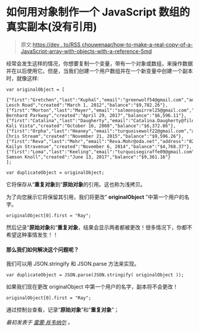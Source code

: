 # 如何用对象制作一个 JavaScript 数组的真实副本(没有引用)

> 原文:[https://dev . to/RSS chouwenaar/how-to-make-a-real-copy-of-a-JavaScript-array-with-objects-with-a-reference-5md](https://dev.to/rsschouwenaar/how-to-make-a-real-copy-of-a-javascript-array-with-objects-without-a-reference-5md)

经常会发生这样的情况，你想要复制一个变量，带有一个对象或数组，来操作数据并在以后使用它。但是，当我们创建一个用户数组并在一个新变量中创建一个副本时，就像这样:

```
var originalObject = [
  {"first":"Gretchen","last":"Kuphal","email":"greenwolf54@gmail.com","address":"416 Lesch Road","created":"March 1, 2012","balance":"$9,782.26"},
{"first":"Morton","last":"Mayer","email":"salmonsquirrel25@gmail.com","address":"1602 Bernhard Parkway","created":"April 29, 2017","balance":"$6,596.11"},
{"first":"Catalina","last":"Daugherty","email":"Catalina.Daugherty@filomena.name","address":"11893 Kali Vista","created":"October 16, 2008","balance":"$6,372.86"},
{"first":"Orpha","last":"Heaney","email":"turquoisewolf22@gmail.com","address":"8090 Chris Stream","created":"November 21, 2015","balance":"$9,596.26"},
{"first":"Reva","last":"Mohr","email":"Reva.Mohr@oda.net","address":"0291 Kailyn Stravenue","created":"November 6, 2014","balance":"$4,768.37"},
{"first":"Loma","last":"Keeling","email":"turquoisegiraffe09@gmail.com","address":"84460 Samson Knoll","created":"June 13, 2017","balance":"$9,361.16"}
];

var duplicateObject = originalObject; 
```

它将保存从“**重复对象**到“**原始对象**的引用。这也称为浅拷贝。

为了向您展示它将保留其引用，我们将更改“ **originalObject** ”中第一个用户的名字。

```
originalObject[0].first = "Ray"; 
```

然后记录“**原始对象**和“**重复对象**，结果会显示两者都被更改！很多情况下，你都不希望这种事情发生！！

#### 那么我们如何解决这个问题呢？

我们可以用 JSON.stringify 和 JSON.parse 方法来实现。

```
var duplicateObject = JSON.parse(JSON.stringify( originalObject )); 
```

如果我们现在更改 originalObject 中第一个用户的名字，副本将不会更改！

```
originalObject[0].first = "Ray"; 
```

通过控制台查看，记录“**原始对象**”和“**重复对象**”；

*最初发表于* [*雷蒙·肖韦纳尔*](https://www.raymonschouwenaar.nl/make-real-copy-javascript-array-objects-without-reference/) *。*